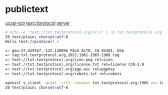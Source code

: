 # publictext
[ucspi-tcp](http://cr.yp.to/ucspi-tcp.html "UNIX Client-Server Program Interface for TCP") [text://protocol](https://textprotocol.org "TEXT://PROTOCOL") [server](http://cr.yp.to/ucspi-tcp/tcpserver.html "tcpserver")

```bash
# echo -e 'text://txt.textprotocol.org/\r\n' | nc txt.textprotocol.org 1961
20 text/plain; charset=utf-8
Hello text://protocol! ✌︎

=> geo:37.429167,-122.138056 PALO ALTO, CA 94301, USA
=> tag:txt.textprotocol.org,2021:1961-1965-1968 tag
=> text://txt.textprotocol.org/icon.png rel=icon
=> text://txt.textprotocol.org/license.txt rel=license CC0-1.0
=> text://txt.textprotocol.org/pgp.asc rel=pgpkey
=> text://txt.textprotocol.org/robots.txt rel=robots
```

```bash
openssl s_client -quiet -crlf -connect txt.textprotocol.org:1965 <<< text://txt.textprotocol.org/ 2>/dev/null | head -1
20 text/plain; charset=utf-8
```
